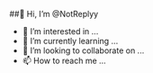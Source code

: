 ##👋 Hi, I’m @NotReplyy
- 👀 I’m interested in ...
- 🌱 I’m currently learning ...
- 💞️ I’m looking to collaborate on ...
- 📫 How to reach me ...

<!---
NotReplyy/NotReplyy is a ✨ special ✨ repository because its `README.md` (this file) appears on your GitHub profile.
You can click the Preview link to take a look at your changes.
--->

